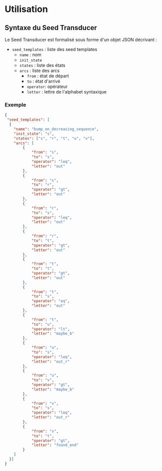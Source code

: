 # Utilisation

## Syntaxe du Seed Transducer

Le Seed Transducer est formalisé sous forme d'un objet JSON décrivant : 
- `seed_templates` : liste des seed templates
    - `name` : nom
    - `init_state`
    - `states` : liste des états
    - `arcs` : liste des arcs
        - `from` : état de départ
        - `to` : état d'arrivé
        - `operator`: opérateur 
        - `letter` : lettre de l'alphabet syntaxique

### Exemple 
```json
{
 "seed_templates": [
  {
    "name": "bump_on_decreasing_sequence",
    "init_state": "s",
    "states": ["s", "r", "t", "u", "v"],
    "arcs": [
        {
            "from": "s", 
            "to": "s",
            "operator": "leq",
            "letter": "out"
        },
        {
            "from": "s", 
            "to": "r",
            "operator": "gt",
            "letter": "out"
        }, 
        {
            "from": "r", 
            "to": "s",
            "operator": "leq",
            "letter": "out"
        },
        {
            "from": "r", 
            "to": "t",
            "operator": "gt",
            "letter": "out"
        },
        {
            "from": "t", 
            "to": "t",
            "operator": "gt",
            "letter": "out"
        },
        {
            "from": "t", 
            "to": "s",
            "operator": "eq",
            "letter": "out"
        },
        {
            "from": "t", 
            "to": "u",
            "operator": "lt",
            "letter": "maybe_b"
        },
        {
            "from": "u", 
            "to": "s",
            "operator": "leq",
            "letter": "out_r"
        },
        {
            "from": "u", 
            "to": "v",
            "operator": "gt",
            "letter": "maybe_b"
        },
        {
            "from": "v", 
            "to": "s",
            "operator": "leq",
            "letter": "out_r"
        },
        {
            "from": "v", 
            "to": "t",
            "operator": "gt",
            "letter": "found_end"
        }
    ]
  }]
}
```